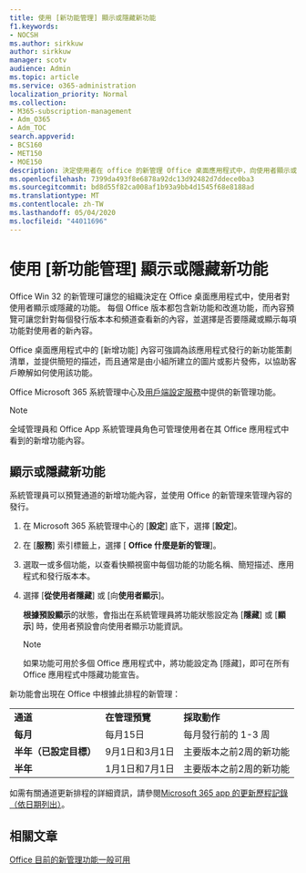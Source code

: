 ```yaml
---
title: 使用 [新功能管理] 顯示或隱藏新功能
f1.keywords:
- NOCSH
ms.author: sirkkuw
author: sirkkuw
manager: scotv
audience: Admin
ms.topic: article
ms.service: o365-administration
localization_priority: Normal
ms.collection:
- M365-subscription-management
- Adm_O365
- Adm_TOC
search.appverid:
- BCS160
- MET150
- MOE150
description: 決定使用者在 office 的新管理 Office 桌面應用程式中，向使用者顯示或隱藏的功能及其新內容。
ms.openlocfilehash: 7399da493f8e6878a92dc13d92482d7ddece0ba3
ms.sourcegitcommit: bd8d55f82ca008af1b93a9bb4d1545f68e8188ad
ms.translationtype: MT
ms.contentlocale: zh-TW
ms.lasthandoff: 05/04/2020
ms.locfileid: "44011696"
---
```

# <a name="show-or-hide-new-features-using-whats-new-management"></a>使用 [新功能管理] 顯示或隱藏新功能

Office Win 32 的新管理可讓您的組織決定在 Office 桌面應用程式中，使用者對使用者顯示或隱藏的功能。 每個 Office 版本都包含新功能和改進功能，而內容預覽可讓您針對每個發行版本本和頻道查看新的內容，並選擇是否要隱藏或顯示每項功能對使用者的新內容。 

Office 桌面應用程式中的 [新增功能] 內容可強調為該應用程式發行的新功能策劃清單，並提供簡短的描述，而且通常是由小組所建立的圖片或影片發佈，以協助客戶瞭解如何使用該功能。 

Office Microsoft 365 系統管理中心及[用戶端設定服務](https://config.office.com)中提供的新管理功能。

> [!NOTE]
> 全域管理員和 Office App 系統管理員角色可管理使用者在其 Office 應用程式中看到的新增功能內容。

##  <a name="show-or-hide-new-features"></a>顯示或隱藏新功能 

系統管理員可以預覽通道的新增功能內容，並使用 Office 的新管理來管理內容的發行。

1. 在 Microsoft 365 系統管理中心的 [**設定**] 底下，選擇 [**設定**]。

2. 在 [**服務**] 索引標籤上，選擇 [ **Office 什麼是新的管理**]。

3. 選取一或多個功能，以查看快顯視窗中每個功能的功能名稱、簡短描述、應用程式和發行版本本。

4. 選擇 [**從使用者隱藏**] 或 [向**使用者顯示**]。  

    **根據預設顯示**的狀態，會指出在系統管理員將功能狀態設定為 [**隱藏**] 或 [**顯示**] 時，使用者預設會向使用者顯示功能資訊。  

    > [!NOTE]
    > 如果功能可用於多個 Office 應用程式中，將功能設定為 [隱藏]，即可在所有 Office 應用程式中隱藏功能宣告。

新功能會出現在 Office 中根據此排程的新管理：

||||
|:-----|:-----|:-----|
|**通道** <br/> |**在管理預覽** <br/> |**採取動作** <br/> |
|**每月** <br/> |每月15日  <br/> |每月發行前的 1-3 周 <br/> |
|**半年（已設定目標）** <br/> |9月1日和3月1日 <br/> | 主要版本之前2周的新功能
|**半年** <br/> |1月1日和7月1日 <br/> | 主要版本之前2周的新功能<br/> |

如需有關通道更新排程的詳細資訊，請參閱[Microsoft 365 app 的更新歷程記錄（依日期列出）](https://docs.microsoft.com/officeupdates/update-history-office365-proplus-by-date)。

## <a name="related-articles"></a>相關文章

[Office 目前的新管理功能一般可用](https://techcommunity.microsoft.com/t5/microsoft-365-blog/office-what-s-new-management-is-now-generally-available/ba-p/1179954)